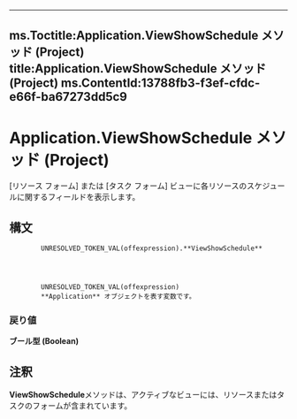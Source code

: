 

---
ms.Toctitle:Application.ViewShowSchedule メソッド (Project)
title:Application.ViewShowSchedule メソッド (Project)
ms.ContentId:13788fb3-f3ef-cfdc-e66f-ba67273dd5c9
---
# Application.ViewShowSchedule メソッド (Project)




[リソース フォーム] または [タスク フォーム] ビューに各リソースのスケジュールに関するフィールドを表示します。

## 構文

            UNRESOLVED_TOKEN_VAL(offexpression).**ViewShowSchedule**




            UNRESOLVED_TOKEN_VAL(offexpression)
            **Application** オブジェクトを表す変数です。

### 戻り値
**ブール型 (Boolean)**





## 注釈
**ViewShowSchedule**メソッドは、アクティブなビューには、リソースまたはタスクのフォームが含まれています。




